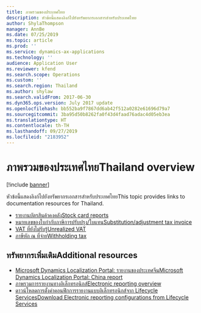 ```yaml
---
title: ภาพรวมของประเทศไทย
description: หัวข้อนี้แสดงลิงก์ไปยังทรัพยากรเอกสารสำหรับประเทศไทย
author: ShylaThompson
manager: AnnBe
ms.date: 07/25/2019
ms.topic: article
ms.prod: ''
ms.service: dynamics-ax-applications
ms.technology: ''
audience: Application User
ms.reviewer: kfend
ms.search.scope: Operations
ms.custom: ''
ms.search.region: Thailand
ms.author: shylaw
ms.search.validFrom: 2017-06-30
ms.dyn365.ops.version: July 2017 update
ms.openlocfilehash: bb552ba9f7867dd6ab42f512a0282e61696d79a7
ms.sourcegitcommit: 3ba95d50b8262fa0f43d4faad76adac4d05eb3ea
ms.translationtype: HT
ms.contentlocale: th-TH
ms.lasthandoff: 09/27/2019
ms.locfileid: "2183952"
---
```

# <a name="thailand-overview"></a><span data-ttu-id="7b55f-103">ภาพรวมของประเทศไทย</span><span class="sxs-lookup"><span data-stu-id="7b55f-103">Thailand overview</span></span>

[!include [banner](../includes/banner.md)]

<span data-ttu-id="7b55f-104">หัวข้อนี้แสดงลิงก์ไปยังทรัพยากรเอกสารสำหรับประเทศไทย</span><span class="sxs-lookup"><span data-stu-id="7b55f-104">This topic provides links to documentation resources for Thailand.</span></span> 

- [<span data-ttu-id="7b55f-105">รายงานบัตรสินค้าคงคลัง</span><span class="sxs-lookup"><span data-stu-id="7b55f-105">Stock card reports</span></span>](apac-tha-stock-card-reports.md)
- [<span data-ttu-id="7b55f-106">หมายเลขของใบกำกับภาษีการปรับปรุง/ใบแทน</span><span class="sxs-lookup"><span data-stu-id="7b55f-106">Substitution/adjustment tax invoice</span></span>](apac-tha-substitution-and-adjustment-invoices.md)
- [<span data-ttu-id="7b55f-107">VAT ที่ยังไม่รับรู้</span><span class="sxs-lookup"><span data-stu-id="7b55f-107">Unrealized VAT</span></span>](apac-tha-unrealized-vat.md)
- [<span data-ttu-id="7b55f-108">ภาษีหัก ณ ที่จ่าย</span><span class="sxs-lookup"><span data-stu-id="7b55f-108">Withholding tax</span></span>](apac-tha-withholding-tax.md)

## <a name="additional-resources"></a><span data-ttu-id="7b55f-109">ทรัพยากรเพิ่มเติม</span><span class="sxs-lookup"><span data-stu-id="7b55f-109">Additional resources</span></span>
- [<span data-ttu-id="7b55f-110">Microsoft Dynamics Localization Portal: รายงานของประเทศจีน</span><span class="sxs-lookup"><span data-stu-id="7b55f-110">Microsoft Dynamics Localization Portal: China report</span></span>](https://mbs.microsoft.com/files/customer/AX/Support/supportnews/thailand.html)
- [<span data-ttu-id="7b55f-111">ภาพรวมการรายงานทางอิเล็กทรอนิกส์</span><span class="sxs-lookup"><span data-stu-id="7b55f-111">Electronic reporting overview</span></span>](../../dev-itpro/analytics/general-electronic-reporting.md)
- [<span data-ttu-id="7b55f-112">ดาวน์โหลดการตั้งค่าคอนฟิกการรายงานแบบอิเล็กทรอนิกส์จาก Lifecycle Services</span><span class="sxs-lookup"><span data-stu-id="7b55f-112">Download Electronic reporting configurations from Lifecycle Services</span></span>](../../dev-itpro/analytics/download-electronic-reporting-configuration-lcs.md)
